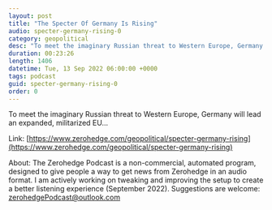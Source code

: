 ```yaml
---
layout: post
title: "The Specter Of Germany Is Rising"
audio: specter-germany-rising-0
category: geopolitical
desc: "To meet the imaginary Russian threat to Western Europe, Germany will lead an expanded, militarized EU..."
duration: 00:23:26
length: 1406
datetime: Tue, 13 Sep 2022 06:00:00 +0000
tags: podcast
guid: specter-germany-rising-0
order: 0
---
```

To meet the imaginary Russian threat to Western Europe, Germany will lead an expanded, militarized EU...

Link: [https://www.zerohedge.com/geopolitical/specter-germany-rising](https://www.zerohedge.com/geopolitical/specter-germany-rising)

About: The Zerohedge Podcast is a non-commercial, automated program, designed to give people a way to get news from Zerohedge in an audio format.  I am actively working on tweaking and improving the setup to create a better listening experience (September 2022).  Suggestions are welcome: [zerohedgePodcast@outlook.com](mailto:zerohedgePodcast@outlook.com)